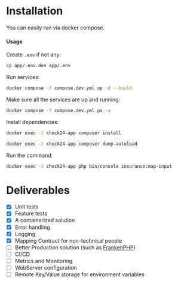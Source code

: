 # Installation
You can easily run via docker compose.

#### Usage

Create `.env` if not any:
```sh
cp app/.env.dev app/.env
```

Run services:
```sh
docker compose -f compose.dev.yml up -d --build
```

Make sure all the services are up and running:
```sh
docker compose -f compose.dev.yml ps -a
```

Install dependencies:
```sh
docker exec -t check24-app composer install
```
```sh
docker exec -t check24-app composer dump-autoload
```

Run the command:
```sh
docker exec -t check24-app php bin/console insurance:map-input
```

# Deliverables
- [x] Unit tests
- [x] Feature tests
- [x] A containerized solution
- [x] Error handling
- [x] Logging
- [x] Mapping Contract for non-technical people
- [ ] Better Production solution (such as [FrankenPHP](https://frankenphp.dev/))
- [ ] CI/CD
- [ ] Metrics and Monitoring
- [ ] WebServer configuration
- [ ] Remote Key/Value storage for environment variables